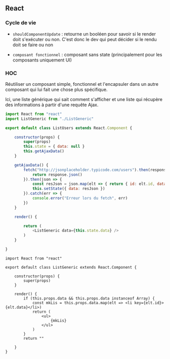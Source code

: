 ## React

### Cycle de vie

- `shouldComponentUpdate` : retourne un booléen pour savoir si le render doit s'exécuter ou non. C'est donc le dev qui peut décider si le rendu doit se faire ou non

- `composant fonctionnel` : composant sans state (principalement pour les composants uniquement UI)


 ### HOC 
 
 Réutiliser un composant simple, fonctionnel et l'encapsuler dans un autre composant qui lui fait une chose plus spécifique.
 
 Ici, une liste générique qui sait comment s'afficher et une liste qui récupère des informations à partir d'une requête Ajax.

```js
import React from "react"
import ListGeneric from "./ListGeneric"

export default class ListUsers extends React.Component {

    constructor(props) {
        super(props)
        this.state = { data: null }
        this.getAjaxData()
    }

    getAjaxData() {
        fetch("http://jsonplaceholder.typicode.com/users").then(response => {
            return response.json()
        }).then(json => {
            const resJson = json.map(elt => { return { id: elt.id, data: elt.username } })
            this.setState({ data: resJson })
        }).catch(err => {
            console.error("Erreur lors du fetch", err)
        })
    }

    render() {

        return (
            <ListGeneric data={this.state.data} />
        )
    }

}
```

```
import React from "react"

export default class ListGeneric extends React.Component {

    constructor(props) {
        super(props)
    }

    render() {
        if (this.props.data && this.props.data instanceof Array) {
            const mkLis = this.props.data.map(elt => <li key={elt.id}>{elt.data}</li>)
            return (
                <ul>
                    {mkLis}
                </ul>
            )
        }
        return ""

    }
}
```
